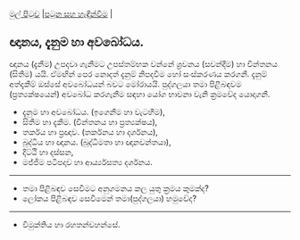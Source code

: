 [මුල් පිටුව](/index.md) |[පටුන සහ හැඳින්වීම](/හැඳින්වීම.md) |

## ඥානය, දැනුම හා අවබෝධය.

ඥානය (දැනීම) උපදවා ගැනීමට උපස්තම්භක වන්නේ ශ්‍රවනය (සවන්දීම) හා චින්තනය (සිතීම) යයි. ඒමඟින් පෙර නොදත් දැනුම් නිපදවීම හෝ සංස්කරණය කරගනී. දැනුම් අත්දැකීම් ඔස්සේ අවබෝධයන් බවට මෝරායයි. පුද්ගලයා තමා පිළිබඳවම (ප්‍රත්‍යක්ෂයෙන්) අවබෝධ කරගැනීම සඳහා යෝග භාවනා වැනි ක්‍රමවේද යොදාගනී.

  - දැනුම හා අවබෝධය. (ඉගෙනීම හා වැටහීම),
  - සිතීම හා දැකීම.  (චින්තනය හා ප්‍රත්‍යක්ෂය),
  - තර්කය හා ප්‍රඥාව. (තර්කනය හා දර්ශනය),
  - බුද්ධිය හා ඥානය. (බුද්ධිමතා හා ඥානවන්තයා),
  - දිට්ඨි හා දස්සන,
  - මජ්ජිම පටිපදාව හා ආර්ය්‍යසත්‍ය දර්ශනය.

-----

  - තමා පිළිබඳව සෙවීමට අනුගමනය කල යුතු ක්‍රමය කුමක්ද?
  - ලෝකය පිළිබඳව සෙවීමෙන් තමා(පුද්ගලයා) හමුවේද?


-----

- විමුක්තිය හා රහතන්වහන්සේ.
